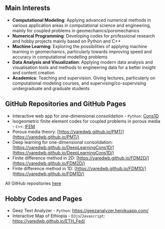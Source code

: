 ## Main Interests

- **Computational Modeling**: Applying advanced numerical methods in various application areas in computational science and engineering, mainly for coupled problems in geomechanics/poromechanics
- **Numerical Programming**: Developing codes for professional research and hobby projects mainly based on Python and C++
- **Machine Learning**: Exploring the possibilities of applying machine learning in geomechanics, particularly towards improving speed and accuracy in computational modelling problems
- **Data Analysis and Visualization**: Applying modern data analysis and visualisation tools and methods to engineering data for a better insight and content creation
- **Academics**: Teaching and supervision. Giving lectures, particularly on computational modeling courses, and supervising/co-supervising undergraduate and graduate students

## GitHub Repositories and GitHub Pages

- Interactive web app for one-dimensional consolidation - `Python`: [Cons1D](https://cons1d.herokuapp.com/)
- Isogeometric finite element codes for coupled problems in porous media - `C++`: [IFEM](https://github.com/yaredwb/IFEM)
- Porous media theory: [https://yaredwb.github.io/PMT/](https://yaredwb.github.io/PMT/)
- Deep learning for one-dimensional consolidation: [https://yaredwb.github.io/DeepLearningCons1D/](https://yaredwb.github.io/DeepLearningCons1D/)
- Finite difference method in 2D: [https://yaredwb.github.io/FDM2D/](https://yaredwb.github.io/FDM2D/) 
- Finte difference method in 1D: [https://yaredwb.github.io/FDM1D/](https://yaredwb.github.io/FDM1D/)

All GitHub repositories [here](https://github.com/yaredwb)

## Hobby Codes and Pages

- Geez Text Analyzer - `Python`: https://geezanalyzer.herokuapp.com/
- Interactive Map of Ethiopia - `D3js`/`Javascript`: https://yaredwb.github.io/ETH_Fed/

<!--- Visit my main personal website at [yaredwb.com](https://yaredwb.com/). --->
